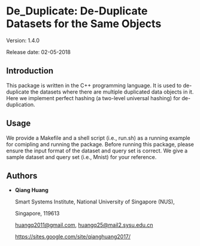 # De_Duplicate: De-Duplicate Datasets for the Same Objects

Version: 1.4.0

Release date:  02-05-2018


Introduction
--------

This package is written in the C++ programming language. It is used to 
de-duplicate the datasets where there are multiple duplicated data 
objects in it. Here we implement perfect hashing (a two-level universal
hashing) for de-duplication.


Usage
--------

We provide a Makefile and a shell script (i.e., run.sh) as a running 
example for comipling and running the package. Before running this package, 
please ensure the input format of the dataset and query set is correct. We 
give a sample dataset and query set (i.e., Mnist) for your reference.


Authors
--------

* **Qiang Huang**

  Smart Systems Institute, National University of Singapore (NUS),
  
  Singapore, 119613 
  
  huangq2011@gmail.com, huangq25@mail2.sysu.edu.cn
  
  https://sites.google.com/site/qianghuang2017/
  
